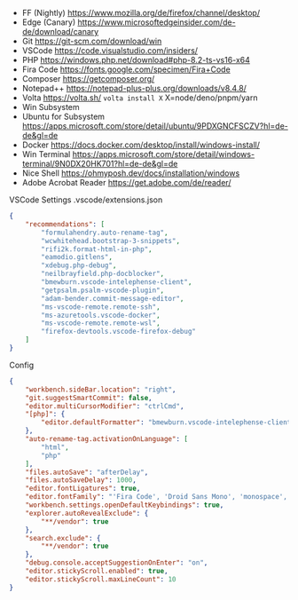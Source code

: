* FF (Nightly) https://www.mozilla.org/de/firefox/channel/desktop/
* Edge (Canary) https://www.microsoftedgeinsider.com/de-de/download/canary
* Git https://git-scm.com/download/win
* VSCode https://code.visualstudio.com/insiders/
* PHP https://windows.php.net/download#php-8.2-ts-vs16-x64
* Fira Code https://fonts.google.com/specimen/Fira+Code
* Composer https://getcomposer.org/
* Notepad++ https://notepad-plus-plus.org/downloads/v8.4.8/
* Volta https://volta.sh/ `volta install X` X=node/deno/pnpm/yarn
* Win Subsystem
* Ubuntu for Subsystem https://apps.microsoft.com/store/detail/ubuntu/9PDXGNCFSCZV?hl=de-de&gl=de
* Docker https://docs.docker.com/desktop/install/windows-install/
* Win Terminal https://apps.microsoft.com/store/detail/windows-terminal/9N0DX20HK701?hl=de-de&gl=de
* Nice Shell https://ohmyposh.dev/docs/installation/windows
* Adobe Acrobat Reader https://get.adobe.com/de/reader/


VSCode Settings
.vscode/extensions.json
```json
{
    "recommendations": [
        "formulahendry.auto-rename-tag",
        "wcwhitehead.bootstrap-3-snippets",
        "rifi2k.format-html-in-php",
        "eamodio.gitlens",
        "xdebug.php-debug",
        "neilbrayfield.php-docblocker",
        "bmewburn.vscode-intelephense-client",
        "getpsalm.psalm-vscode-plugin",
        "adam-bender.commit-message-editor",
        "ms-vscode-remote.remote-ssh",
        "ms-azuretools.vscode-docker",
        "ms-vscode-remote.remote-wsl",
        "firefox-devtools.vscode-firefox-debug"
    ]
}
```
Config
```json
{
    "workbench.sideBar.location": "right",
    "git.suggestSmartCommit": false,
    "editor.multiCursorModifier": "ctrlCmd",
    "[php]": {
        "editor.defaultFormatter": "bmewburn.vscode-intelephense-client"
    },
    "auto-rename-tag.activationOnLanguage": [
        "html",
        "php"
    ],
    "files.autoSave": "afterDelay",
    "files.autoSaveDelay": 1000,
    "editor.fontLigatures": true,
    "editor.fontFamily": "'Fira Code', 'Droid Sans Mono', 'monospace', monospace",
    "workbench.settings.openDefaultKeybindings": true,
    "explorer.autoRevealExclude": {
        "**/vendor": true
    },
    "search.exclude": {
        "**/vendor": true
    },
    "debug.console.acceptSuggestionOnEnter": "on",
    "editor.stickyScroll.enabled": true,
    "editor.stickyScroll.maxLineCount": 10
}
```
